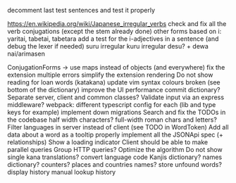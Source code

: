 decomment last test sentences and test it properly

https://en.wikipedia.org/wiki/Japanese_irregular_verbs
check and fix all the verb conjugations (except the stem already done)
other forms based on i: yaritai, tabetai, tabetara
add a test for the i-adjectives in a sentence (and debug the lexer if needed)
suru irregular
kuru irregular
desu? + dewa nai/arimasen

ConjugationForms -> use maps instead of objects (and everywhere)
fix the extension multiple errors
simplify the extension rendering
Do not show reading for loan words (katakana)
update vim syntax colours broken (see bottom of the dictionary)
improve the UI performance
commit dictionary?
Separate server, client and common classes?
Validate input via an express middleware?
webpack: different typescript config for each (lib and type keys for example)
implement down migrations
Search and fix the TODOs in the codebase
half width characters? full-width roman chars and letters?
Filter languages in server instead of client (see TODO in WordToken)
Add all data about a word as a tooltip
properly implement all the JSONApi spec (+ relationships)
Show a loading indicator
Client should be able to make parallel queries
Group HTTP queries?
Optimize the algorithm
Do not show single kana translations?
convert language code
Kanjis dictionary?
names dictionary?
counters?
places and countries names?
store unfound words?
display history
manual lookup history

